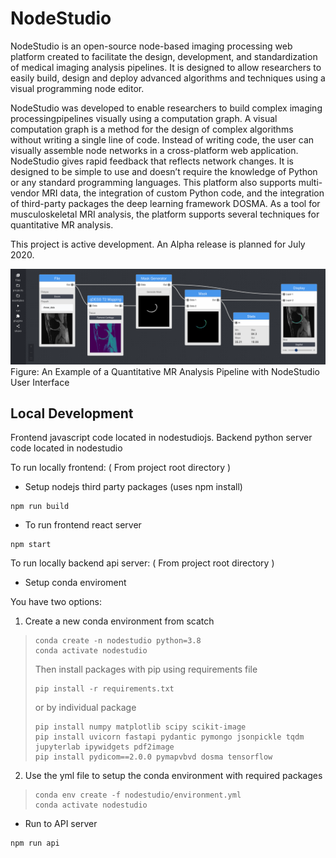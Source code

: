 # NodeStudio

NodeStudio is an open-source node-based imaging processing web platform created to facilitate the design, development, and standardization of medical imaging analysis pipelines. It is designed to allow researchers to easily build, design and deploy advanced algorithms and techniques using a visual programming node editor.

NodeStudio was developed to enable researchers to build complex imaging processingpipelines visually using a computation graph. A visual computation graph is a method for the design of complex algorithms without writing a single line of code. Instead of writing code, the user can visually assemble node networks in a cross-platform web application. NodeStudio gives rapid feedback that reflects network changes. It is designed to be simple to use and doesn’t require the knowledge of Python or any standard programming languages. This platform also supports multi-vendor MRI data, the integration of custom Python code, and the integration of third-party packages the deep learning framework DOSMA. As a tool for musculoskeletal MRI analysis, the platform supports several techniques for quantitative MR analysis.

This project is active development. An Alpha release is planned for July 2020.  

![nodestudio example pipeline](https://github.com/michaelmendoza/node-studio/blob/master/media/design/ExampleSegmentationPipeline.png)
Figure: An Example of a Quantitative MR Analysis Pipeline with NodeStudio User Interface

## Local Development

Frontend javascript code located in nodestudiojs. Backend python server code located in nodestudio

To run locally frontend: ( From project root directory )
- Setup nodejs third party packages (uses npm install)
```
npm run build
```
- To run frontend react server
``` 
npm start
```

To run locally backend api server: ( From project root directory )

- Setup conda enviroment 

You have two options: 

1. Create a new conda environment from scatch 
> ```
> conda create -n nodestudio python=3.8 
> conda activate nodestudio
> ```
> Then install packages with pip using requirements file 
> ```
> pip install -r requirements.txt
> ```
> or by individual package
> ```
> pip install numpy matplotlib scipy scikit-image 
> pip install uvicorn fastapi pydantic pymongo jsonpickle tqdm jupyterlab ipywidgets pdf2image
> pip install pydicom==2.0.0 pymapvbvd dosma tensorflow
> ```

2. Use the yml file to setup the conda environment with required packages

> ```
> conda env create -f nodestudio/environment.yml
> conda activate nodestudio
> ```

- Run to API server
```
npm run api
```
